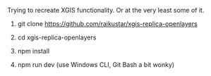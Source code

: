 Trying to recreate XGIS functionality. Or at the very least some of it.


1. git clone https://github.com/raikustar/xgis-replica-openlayers

2. cd xgis-replica-openlayers

3. npm install

4. npm run dev (use Windows CLI, Git Bash a bit wonky)

